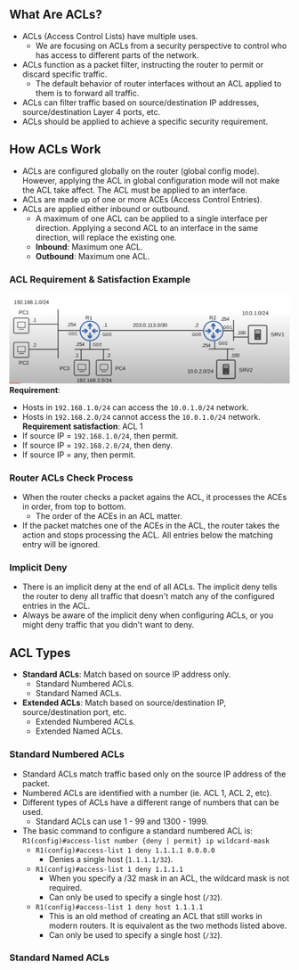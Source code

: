 ## What Are ACLs?
* ACLs (Access Control Lists) have multiple uses.
	* We are focusing on ACLs from a security perspective to control who has access to different parts of the network.
* ACLs function as a packet filter, instructing the router to permit or discard specific traffic.
	* The default behavior of router interfaces without an ACL applied to them is to forward all traffic.
* ACLs can filter traffic based on source/destination IP addresses, source/destination Layer 4 ports, etc.
* ACLs should be applied to achieve a specific security requirement.
## How ACLs Work
* ACLs are configured globally on the router (global config mode). However, applying the ACL in global configuration mode will not make the ACL take affect. The ACL must be applied to an interface.
* ACLs are made up of one or more ACEs (Access Control Entries).
* ACLs are applied either inbound or outbound.
	* A maximum of one ACL can be applied to a single interface per direction. Applying a second ACL to an interface in the same direction, will replace the existing one.
	* **Inbound**: Maximum one ACL.
	* **Outbound**: Maximum one ACL.
### ACL Requirement & Satisfaction Example
![](./img2/standard-acls-topology.png)
**Requirement**:
* Hosts in `192.168.1.0/24` can access the `10.0.1.0/24` network.
* Hosts in `192.168.2.0/24` cannot access the `10.0.1.0/24` network.
**Requirement satisfaction**: ACL 1
* If source IP = `192.168.1.0/24`, then permit.
* If source IP = `192.168.2.0/24`, then deny.
* If source IP = any, then permit.
### Router ACLs Check Process
* When the router checks a packet agains the ACL, it processes the ACEs in order, from top to bottom.
	* The order of the ACEs in an ACL matter.
* If the packet matches one of the ACEs in the ACL, the router takes the action and stops processing the ACL. All entries below the matching entry will be ignored.
### Implicit Deny
* There is an implicit deny at the end of all ACLs. The implicit deny tells the router to deny all traffic that doesn't match any of the configured entries in the ACL.
* Always be aware of the implicit deny when configuring ACLs, or you might deny traffic that you didn't want to deny.
## ACL Types
* **Standard ACLs**: Match based on source IP address only.
	* Standard Numbered ACLs.
	* Standard Named ACLs.
* **Extended ACLs**: Match based on source/destination IP, source/destination port, etc.
	* Extended Numbered ACLs.
	* Extended Named ACLs.
### Standard Numbered ACLs
* Standard ACLs match traffic based only on the source IP address of the packet.
* Numbered ACLs are identified with a number (ie. ACL 1, ACL 2, etc).
* Different types of ACLs have a different range of numbers that can be used.
	* Standard ACLs can use 1 - 99 and 1300 - 1999.
* The basic command to configure a standard numbered ACL is: `R1(config)#access-list number {deny | permit} ip wildcard-mask`
	* `R1(config)#access-list 1 deny 1.1.1.1 0.0.0.0` 
		* Denies a single host (`1.1.1.1/32`).
	* `R1(config)#access-list 1 deny 1.1.1.1` 
		* When you specify a /32 mask in an ACL, the wildcard mask is not required.
		* Can only be used to specify a single host (`/32`).
	* `R1(config)#access-list 1 deny host 1.1.1.1`
		* This is an old method of creating an ACL that still works in modern routers. It is equivalent as the two methods listed above.
		* Can only be used to specify a single host (`/32`).
### Standard Named ACLs
